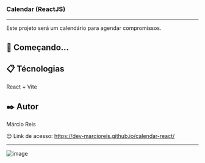### Calendar (ReactJS)

---

Este projeto será um calendário para agendar compromissos.

## 🚀 Começando...

## 📋 Técnologias
React + Vite

## ✒️ Autor
Márcio Reis

😊 Link de acesso: https://dev-marcioreis.github.io/calendar-react/

---
![image](https://user-images.githubusercontent.com/122680054/233792953-c5603724-ea24-4eae-9fa3-caa5d9aa7fec.png)

